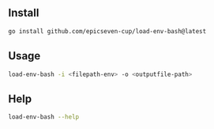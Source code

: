 ## Install
```bash
go install github.com/epicseven-cup/load-env-bash@latest
```

## Usage
```bash
load-env-bash -i <filepath-env> -o <outputfile-path>
```

## Help
```bash
load-env-bash --help
```